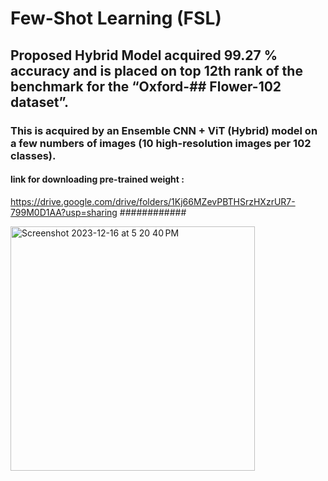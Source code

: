 # Few-Shot Learning (FSL) 
## Proposed Hybrid Model acquired 99.27 % accuracy and is placed on top 12th rank of the benchmark for the “Oxford-## Flower-102 dataset”.

### This is acquired by an Ensemble CNN + ViT  (Hybrid) model on a few  numbers of images  (10 high-resolution images per 102 classes).

#### link for downloading pre-trained weight  :
https://drive.google.com/drive/folders/1Kj66MZevPBTHSrzHXzrUR7-799M0D1AA?usp=sharing
############


<img width="391" alt="Screenshot 2023-12-16 at 5 20 40 PM" src="https://github.com/arminn84/Machine-Learning/assets/150948007/51bc4a59-e203-4f54-afde-adc2109b9d52">

